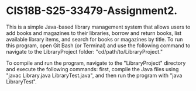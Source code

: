 # CIS18B-S25-33479-Assignment2.
This is a simple Java-based library management system that allows users to add books and magazines to their libraries, borrow and return books, list available library items, and search for books or magazines by title. To run this program, open Git Bash (or Terminal) and use the following command to navigate to the LibraryProject folder: "cd/path/to/LibraryProject."

To compile and run the program, navigate to the "LibraryProject" directory and execute the following commands: first, compile the Java files using "javac Library.java LibraryTest.java", and then run the program with "java LibraryTest".

